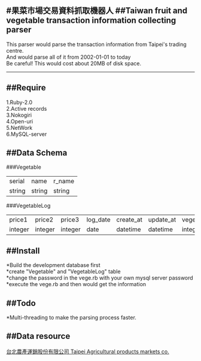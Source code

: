 #果菜市場交易資料抓取機器人
##Taiwan fruit and vegetable transaction information collecting parser
<br>
---

This parser would parse the transaction information from Taipei's trading centre.<br>
And would parse all of it from 2002-01-01 to today<br>
Be careful! This would cost about 20MB of disk space.<br>

---
##Require
---
1.Ruby-2.0<br>
2.Active records<br>
3.Nokogiri<br>
4.Open-uri<br>
5.NetWork<br>
6.MySQL-server<br>

##Data Schema
---
###Vegetable
  <table>
     <tr> 
        <td>serial</td><td>name</td><td>r_name</td>
     </tr>
    <tr>
       <td>string</td><td>string</td><td>string</td>
    </tr>

  </table>

###VegetableLog
  <table>
    <tr>
      <td>price1</td><td>price2</td><td>price3</td><td>log_date</td><td>create_at</td><td>update_at</td><td>vegetable_id</td>
    </tr>
    <tr>
      <td>integer</td><td>integer</td><td>integer</td><td>date</td><td>datetime</td><td>datetime</td><td>integer</td>
    </tr>
  </table>

##Install
---
*Build the development database first<br>
*create "Vegetable" and "VegetableLog" table<br>
*change the password in the vege.rb with your own mysql server password<br>
*execute the vege.rb and then would get the information<br>

##Todo
---
*Multi-threading to make the parsing process faster.<br>


##Data resource
---
[台北農產運銷股份有限公司 Taipei Agricultural products markets co.](http://www.tapmc.com.tw/tapmc_new16/index.html)
